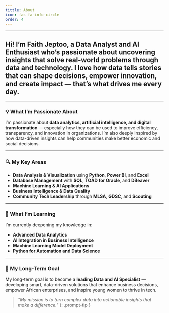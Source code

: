 ```yaml
---
tittle: About
icon: fas fa-info-circle
order: 4
---
```



---
Hi! I’m **Faith Jeptoo**, a **Data Analyst and AI Enthusiast** who’s passionate about **uncovering insights that solve real-world problems** through data and technology. I love how data tells stories that can shape decisions, empower innovation, and create impact — that’s what drives me every day.
---

---

### 💡 What I’m Passionate About  
I’m passionate about **data analytics, artificial intelligence, and digital transformation** — especially how they can be used to improve efficiency, transparency, and innovation in organizations. I’m also deeply inspired by how data-driven insights can help communities make better economic and social decisions.  

---

### 🔍 My Key Areas  
- **Data Analysis & Visualization** using **Python**, **Power BI**, and **Excel**  
- **Database Management** with **SQL**, **TOAD for Oracle**, and **DBeaver**  
- **Machine Learning & AI Applications**  
- **Business Intelligence & Data Quality**  
- **Community Tech Leadership** through **MLSA**, **GDSC**, and **Scouting**  

---

### 📘 What I’m Learning  
I’m currently deepening my knowledge in:
- **Advanced Data Analytics**  
- **AI Integration in Business Intelligence**    
- **Machine Learning Model Deployment**  
- **Python for Automation and Data Science**  

---

### 🚀 My Long-Term Goal  
My long-term goal is to become a **leading Data and AI Specialist** — developing smart, data-driven solutions that enhance business decisions, empower African enterprises, and inspire young women to thrive in tech.  


> *"My mission is to turn complex data into actionable insights that make a difference."*
{: .prompt-tip }



